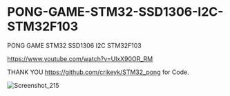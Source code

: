 # PONG-GAME-STM32-SSD1306-I2C-STM32F103
PONG GAME STM32 SSD1306 I2C STM32F103

https://www.youtube.com/watch?v=UlxX90OR_RM

THANK YOU https://github.com/crikeyk/STM32_pong for Code.

![Screenshot_215](https://user-images.githubusercontent.com/31142397/235012799-6195b583-c9c2-4d6c-9803-1549518ce0c3.jpg)

